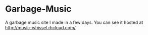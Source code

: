 Garbage-Music
=============

A garbage music site I made in a few days. You can see it hosted at http://music-whissel.rhcloud.com/
